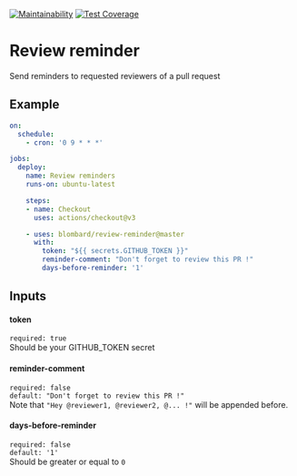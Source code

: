 [![Maintainability](https://api.codeclimate.com/v1/badges/9ca3572ed6d55c403b49/maintainability)](https://codeclimate.com/github/blombard/review-reminder/maintainability) [![Test Coverage](https://api.codeclimate.com/v1/badges/9ca3572ed6d55c403b49/test_coverage)](https://codeclimate.com/github/blombard/review-reminder/test_coverage)

# Review reminder
Send reminders to requested reviewers of a pull request

## Example

```yml
on:
  schedule:
    - cron: '0 9 * * *'

jobs:
  deploy:
    name: Review reminders
    runs-on: ubuntu-latest

    steps:
    - name: Checkout
      uses: actions/checkout@v3

    - uses: blombard/review-reminder@master
      with:
        token: "${{ secrets.GITHUB_TOKEN }}"
        reminder-comment: "Don't forget to review this PR !"
        days-before-reminder: '1'
```

## Inputs
#### token
`required: true`\
Should be your GITHUB_TOKEN secret

#### reminder-comment
`required: false`\
`default: "Don't forget to review this PR !"`\
Note that `"Hey @reviewer1, @reviewer2, @... !"` will be appended before.

#### days-before-reminder
`required: false`\
`default: '1'`\
Should be greater or equal to `0`
